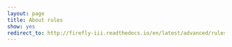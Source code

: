 ```yaml
---
layout: page
title: About rules
show: yes
redirect_to: http://firefly-iii.readthedocs.io/en/latest/advanced/rules.html
---
```


